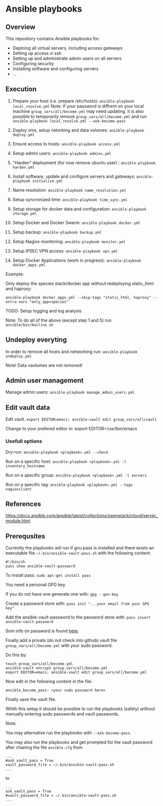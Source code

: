 # Ansible playbooks

## Overview

This repository contains Ansible playbooks for:

* Deploing all virtual servers, including access gateways
* Setting up access vi ssh
* Setting up and administrate admin users on all servers
* Configuring security 
* Installing software and configuring servers
* ...

## Execution

1. Prepare your host (i.e. prepare /etc/hosts): ```ansible-playbook local_resolve.yml```
   Note: If your password is diffrent on your local machine ```group_vars/all/become.yml``` may need updating.
   it is also possible to temporarily remove ```group_vars/all/become.yml``` and run ```ansible-playbook local_resolve.yml --ask-become-pass```

2. Deploy vms, setup netorking and data volumes: ```ansible-playbook deploy.yml``` 

3. Ensure access to hosts: ```ansible-playbook access.yml```

4. Setup admin users: ```ansible-playbook admins.yml```

5. "Harden" deployment (for now remove ubuntu user) : ```ansible-playbook harden.yml``` 

6. Install software, update and configure servers and gateways: ```ansible-playbook initialize.yml```

7. Name resolution: ```ansible-playbook name_resolution.yml```

8. Setup syncronized time: ```ansible-playbook time_sync.yml```

9. Setup storage for docker data and configuration: ```ansible-playbook storage.yml```

10. Setup Docker and Docker Swarm: ```ansible-playbook docker.yml```

11. Setup backup: ```ansible-playbook backup.yml```

12. Setup Nagios monitoring: ```ansible-playbook monitor.yml```

13. Setup IPSEC VPN access: ```ansible-playbook vpn.yml```

14. Setup Docker Applications (work in progress): ```ansible-playbook docker_apps.yml```

Example:

Only deploy the species stack/docker app without redeploying static_html and haproxy:

```ansible-playbook docker_apps.yml --skip-tags "static_html, haproxy" --extra-vars "only_app=species" ```

TODO: Setup logging and log analysis

Note: To do all of the above (except step 1 and 5) run  ```ansible/bin/basline.sh```

## Undeploy everyting

In order to remove all hosts and networking run:  ```ansible-playbook undeploy.yml``` 

Note! Data vaolumes are not removed!

## Admin user management

Manage admin users: ```ansible-playbook manage_admin_users.yml```

## Edit vault data

Edit vault. ```export EDITOR=emacs; ansible-vault edit group_vars/all/vault```

Change to your prefered editor in: export EDITOR=/usr/bin/emacs


### Usefull options

Dry-run: ```ansible-playbook <playbook>.yml --check```

Run on a specific host: ```ansible-playbook <playbook>.yml -l inventory_hostname```

Run on a specific group: ```ansible-playbook <playbook>.yml -l servers```

Run on a specific tag: ```ansible-playbook <playbook>.yml --tags nagiosclient```


## References

https://docs.ansible.com/ansible/latest/collections/openstack/cloud/server_module.html



## Prerequsites

Currently the playbooks will run if gnu pass is installed and there exists an executable file ```~/.bin/ansible-vault-pass.sh```
with the following content:

```
#!/bin/sh
pass show ansible-vault-password

```

To install pass: ```sudo apt-get install pass```

You need a personal GPG key.

If you do not have one generate one with: ```gpg --gen-key```

Create a password store with: ```pass init "...your email from your GPG key"```

Add the ansible-vault-password to the password store with: ```pass insert ansible-vault-password```


Som info on password is found [here](https://www.passwordstore.org/).

Finally add a private (do not check into github) vault file ```group_vars/all/become.yml``` with
your sudo password.

Do this by:

```
touch group_vars/all/become.yml
ansible-vault encrypt group_vars/all/become.yml
export EDITOR=emacs; ansible-vault edit group_vars/all/become.yml

```
Now edit in the following content in the file:

```
ansible_become_pass: <your sudo password here>

```

Finally save the vault file.

Whith this setup it should be possible to run the playbooks (safely) without manually entering sudo passwords and vault passwords.

Note:

You may alternative run the playbooks with ```--ask-become-pass```.

You may also run the playbooks and get prompted for the vault password after chaning the  file ```ansible.cfg```  from


```
...
#ask_vault_pass = True
vault_password_file = ~/.bin/ansible-vault-pass.sh
...

```

to

```
...
ask_vault_pass = True
#vault_password_file = ~/.bin/ansible-vault-pass.sh
...

```
